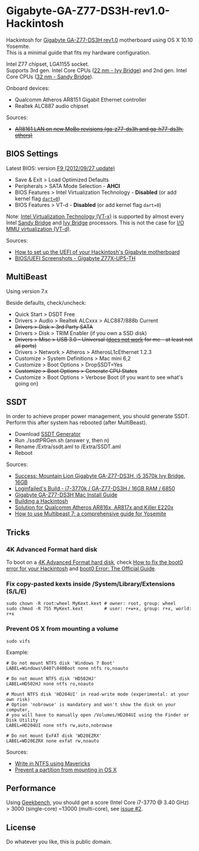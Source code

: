 # Gigabyte-GA-Z77-DS3H-rev1.0-Hackintosh

Hackintosh for [Gigabyte GA-Z77-DS3H rev1.0](http://www.gigabyte.com/products/product-page.aspx?pid=4147) motherboard using OS X 10.10 Yosemite.  
This is a minimal guide that fits my hardware configuration.

Intel Z77 chipset, LGA1155 socket.  
Supports 3rd gen. Intel Core CPUs ([22 nm - Ivy Bridge](http://en.wikipedia.org/wiki/Ivy_Bridge_(microarchitecture))) and 2nd gen. Intel Core CPUs ([32 nm - Sandy Bridge](http://en.wikipedia.org/wiki/Sandy_Bridge)).

Onboard devices:
- Qualcomm Atheros AR8151 Gigabit Ethernet controller
- Realtek ALC887 audio chipset

Sources:
- ~~[AR8161 LAN on new MoBo revisions (ga-z77-ds3h and ga-h77-ds3h, others)](http://www.tonymacx86.com/desktop-compatibility/77447-ar8161-lan-new-mobo-revisions-ga-z77-ds3h-ga-h77-ds3h-others.html)~~

## BIOS Settings

Latest BIOS: version [F9 (2012/09/27 update)](http://www.gigabyte.com/products/product-page.aspx?pid=4326#bios)

- Save & Exit > Load Optimized Defaults
- Peripherals > SATA Mode Selection - **AHCI**
- BIOS Features > Intel Virtualization Technology - **Disabled** (or add kernel flag [`dart=0`](https://github.com/tkrotoff/Gigabyte-GA-Z77-DS3H-rev1.1-Hackintosh/issues/1))
- BIOS Features > VT-d - **Disabled** (or add kernel flag `dart=0`)

Note: [Intel Virtualization Technology (VT-x)](http://en.wikipedia.org/wiki/X86_virtualization#Intel_virtualization_.28VT-x.29)
is supported by almost every Intel [Sandy Bridge](http://en.wikipedia.org/wiki/Sandy_Bridge_%28microarchitecture%29)
and [Ivy Bridge](http://en.wikipedia.org/wiki/Ivy_Bridge_%28microarchitecture%29) processors.
This is not the case for [I/O MMU virtualization (VT-d)](http://en.wikipedia.org/wiki/X86_virtualization#I.2FO_MMU_virtualization_.28AMD-Vi_and_VT-d.29).

Sources:
- [How to set up the UEFI of your Hackintosh's Gigabyte motherboard](http://www.macbreaker.com/2012/08/set-up-hackintosh-gigabyte-uefi.html)
- [BIOS/UEFI Screenshots - Gigabyte Z77X-UP5-TH](http://www.tonymacx86.com/bios-uefi/130888-bios-uefi-screenshots-gigabyte-z77x-up5-th.html)

## MultiBeast

Using version 7.x

Beside defaults, check/uncheck:
- Quick Start > DSDT Free
- Drivers > Audio > Realtek ALCxxx > ALC887/888b Current
- ~~Drivers > Disk > 3rd Party SATA~~
- Drivers > Disk > TRIM Enabler (if you own a SSD disk)
- ~~Drivers > Misc > USB 3.0 - Universal ([does not work](https://github.com/tkrotoff/Gigabyte-GA-Z77-DS3H-rev1.1-Hackintosh/issues/8) for me - at least not all ports)~~
- Drivers > Network > Atheros > AtherosL1cEthernet 1.2.3
- Customize > System Definitions > Mac mini 6,2
- Customize > Boot Options > DropSSDT=Yes
- ~~Customize > Boot Options > Generate CPU States~~
- Customize > Boot Options > Verbose Boot (if you want to see what's going on)

## SSDT
In order to achieve proper power management, you should generate SSDT.
Perform this after system has rebooted (after MultiBeast).
- Download [SSDT Generator](https://github.com/Piker-Alpha/ssdtPRGen.sh/archive/master.zip)
- Run ./ssdtPRGen.sh (answer y, then n)
- Rename /Extra/ssdt.aml to /Extra/SSDT.aml
- Reboot

Sources:
- [Success: Mountain Lion Gigabyte GA-Z77-DS3H, i5 3570k Ivy Bridge, 16GB](http://www.tonymacx86.com/user-builds/75407-success-mountain-lion-gigabyte-ga-z77-ds3h-i5-3570k-ivy-bridge-16gb.html)
- [Loginfailed's Build - i7-3770k / GA-Z77-DS3H / 16GB RAM / 6850](http://www.tonymacx86.com/golden-builds/74578-loginfaileds-build-i7-3770k-ga-z77-ds3h-16gb-ram-6850-a.html)
- [Gigabyte GA-Z77-DS3H Mac Install Guide](http://www.insanelymac.com/forum/topic/283293-gigabyte-ga-z77-ds3h-mac-install-guide/)
- [Building a Hackintosh](http://www.savjee.be/2012/12/building-a-hackintosh/)
- [Solution for Qualcomm Atheros AR816x, AR817x and Killer E220x](http://www.insanelymac.com/forum/topic/300056-solution-for-qualcomm-atheros-ar816x-ar817x-and-killer-e220x/)
- [How to use Multibeast 7: a comprehensive guide for Yosemite](http://www.macbreaker.com/2014/11/how-to-use-multibeast-7-yosemite-guide.html)

## Tricks

### 4K Advanced Format hard disk

To boot on a [4K Advanced Format hard disk](http://en.wikipedia.org/wiki/Advanced_Format), check [How to fix the boot0 error for your Hackintosh](http://www.macbreaker.com/2012/02/hackintosh-boot0-error.html) and [boot0 Error: The Official Guide](http://www.tonymacx86.com/25-boot0-error-official-guide.html).

### Fix copy-pasted kexts inside /System/Library/Extensions (S/L/E)

```Shell
sudo chown -R root:wheel MyKext.kext # owner: root, group: wheel
sudo chmod -R 755 MyKext.kext        # user: r+w+x, group: r+x, world: r+x
```

### Prevent OS X from mounting a volume

```Shell
sudo vifs
```

Example:
```
# Do not mount NTFS disk 'Windows 7 Boot'
LABEL=Windows\0407\040Boot none ntfs ro,noauto

# Do not mount NTFS disk 'HD502HJ'
LABEL=HD502HJ none ntfs ro,noauto

# Mount NTFS disk 'HD204UI' in read-write mode (experimental: at your own risk)
# Option 'nobrowse' is mandatory and won't show the disk on your computer,
# you will have to manually open /Volumes/HD204UI using the Finder or Disk Utility
LABEL=HD204UI none ntfs rw,auto,nobrowse

# Do not mount ExFAT disk 'WD20EZRX'
LABEL=WD20EZRX none exfat rw,noauto
```

Sources:
- [Write in NTFS using Mavericks](http://apple.stackexchange.com/a/112990)
- [Prevent a partition from mounting in OS X](http://www.cnet.com/how-to/prevent-a-partition-from-mounting-in-os-x/)

## Performance

Using [Geekbench](http://www.primatelabs.com/geekbench/), you should get a score (Intel Core i7-3770 @ 3.40 GHz) > 3000 (single-core) ~13000 (multi-core), see [issue #2](https://github.com/tkrotoff/Gigabyte-GA-Z77-DS3H-rev1.1-Hackintosh/issues/2).

## License

Do whatever you like, this is public domain.
